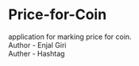 # Price-for-Coin

application for marking price for coin.
<br>
Author - Enjal Giri
<br>
Auther - Hashtag
